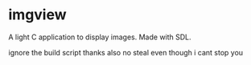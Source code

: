 # imgview
A light C application to display images. Made with SDL.





ignore the build script thanks
also no steal even though i cant stop you
